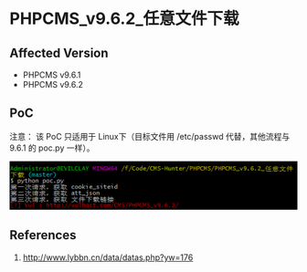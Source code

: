 # PHPCMS_v9.6.2_任意文件下载

## Affected Version

- PHPCMS v9.6.1
- PHPCMS v9.6.2

## PoC

注意： 该 PoC 只适用于 Linux下（目标文件用 /etc/passwd 代替，其他流程与 9.6.1 的 poc.py 一样）。

![poc.png](poc.png)

## References

1. http://www.lybbn.cn/data/datas.php?yw=176